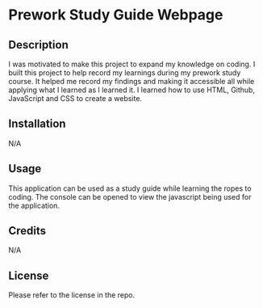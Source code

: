# Prework Study Guide Webpage

## Description

I was motivated to make this project to expand my knowledge on coding. I built this project to help record my learnings during my prework study course. It helped me record my findings and making it accessible all while applying what I learned as I learned it. I learned how to use HTML, Github, JavaScript and CSS to create a website.

## Installation

N/A

## Usage

This application can be used as a study guide while learning the ropes to coding. The console can be opened to view the javascript being used for the application.

## Credits

N/A

## License

Please refer to the license in the repo.
